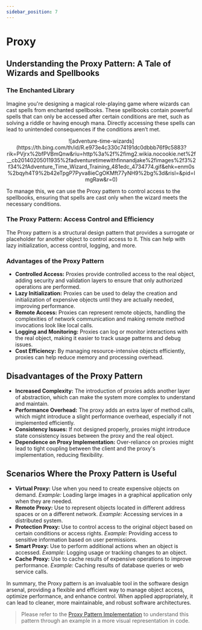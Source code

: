 ```yaml
---
sidebar_position: 7
---
```


# Proxy

## Understanding the Proxy Pattern: A Tale of Wizards and Spellbooks

### The Enchanted Library

Imagine you're designing a magical role-playing game where wizards can cast spells from enchanted spellbooks. These spellbooks contain powerful spells that can only be accessed after certain conditions are met, such as solving a riddle or having enough mana. Directly accessing these spells can lead to unintended consequences if the conditions aren’t met.

<div align="center">
    ![adventure-time-wizards](https://th.bing.com/th/id/R.e973e4c330c74191dc0dbbb76f9c5883?rik=PVjrx%2bfPVBmQnw&riu=http%3a%2f%2fimg2.wikia.nocookie.net%2f__cb20140205011935%2fadventuretimewithfinnandjake%2fimages%2f3%2f34%2fAdventure_Time_Wizard_Training_481edc_4734774.gif&ehk=enm0s%2bqyh4T9%2b42eTpgP7Pyva8ieCgOKMft77yNH9%2bg%3d&risl=&pid=ImgRaw&r=0)
</div>


To manage this, we can use the Proxy pattern to control access to the spellbooks, ensuring that spells are cast only when the wizard meets the necessary conditions.

### The Proxy Pattern: Access Control and Efficiency
The Proxy pattern is a structural design pattern that provides a surrogate or placeholder for another object to control access to it. This can help with lazy initialization, access control, logging, and more.

### Advantages of the Proxy Pattern
* **Controlled Access:** Proxies provide controlled access to the real object, adding security and validation layers to ensure that only authorized operations are performed.
* **Lazy Initialization:** Proxies can be used to delay the creation and initialization of expensive objects until they are actually needed, improving performance.
* **Remote Access:** Proxies can represent remote objects, handling the complexities of network communication and making remote method invocations look like local calls.
* **Logging and Monitoring:** Proxies can log or monitor interactions with the real object, making it easier to track usage patterns and debug issues.
* **Cost Efficiency:** By managing resource-intensive objects efficiently, proxies can help reduce memory and processing overhead.

## Disadvantages of the Proxy Pattern
* **Increased Complexity:** The introduction of proxies adds another layer of abstraction, which can make the system more complex to understand and maintain.
* **Performance Overhead:** The proxy adds an extra layer of method calls, which might introduce a slight performance overhead, especially if not implemented efficiently.
* **Consistency Issues:** If not designed properly, proxies might introduce state consistency issues between the proxy and the real object.
* **Dependence on Proxy Implementation:** Over-reliance on proxies might lead to tight coupling between the client and the proxy's implementation, reducing flexibility.

## Scenarios Where the Proxy Pattern is Useful
* **Virtual Proxy:** Use when you need to create expensive objects on demand. *Example:* Loading large images in a graphical application only when they are needed.
* **Remote Proxy:** Use to represent objects located in different address spaces or on a different network. *Example:* Accessing services in a distributed system.
* **Protection Proxy:** Use to control access to the original object based on certain conditions or access rights. *Example:* Providing access to sensitive information based on user permissions.
* **Smart Proxy:** Use to perform additional actions when an object is accessed. *Example:* Logging usage or tracking changes to an object.
* **Cache Proxy:** Use to cache results of expensive operations to improve performance. *Example:* Caching results of database queries or web service calls.


In summary, the Proxy pattern is an invaluable tool in the software design arsenal, providing a flexible and efficient way to manage object access, optimize performance, and enhance control. When applied appropriately, it can lead to cleaner, more maintainable, and robust software architectures.

> Please refer to the [Proxy Pattern Implementation](/blog/proxy) to understand this pattern through an example in a more visual representation in code.